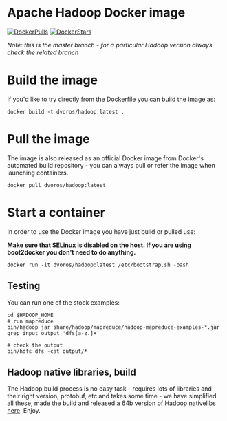 # Apache Hadoop Docker image

[![DockerPulls](https://img.shields.io/docker/pulls/dvoros/hadoop.svg)](https://registry.hub.docker.com/u/dvoros/hadoop/)
[![DockerStars](https://img.shields.io/docker/stars/dvoros/hadoop.svg)](https://registry.hub.docker.com/u/dvoros/hadoop/)

_Note: this is the master branch - for a particular Hadoop version always check the related branch_

# Build the image

If you'd like to try directly from the Dockerfile you can build the image as:

```
docker build -t dvoros/hadoop:latest .
```

# Pull the image

The image is also released as an official Docker image from Docker's automated build repository - you can always pull or refer the image when launching containers.

```
docker pull dvoros/hadoop:latest
```

# Start a container

In order to use the Docker image you have just build or pulled use:

**Make sure that SELinux is disabled on the host. If you are using boot2docker you don't need to do anything.**

```
docker run -it dvoros/hadoop:latest /etc/bootstrap.sh -bash
```

## Testing

You can run one of the stock examples:

```
cd $HADOOP_HOME
# run mapreduce
bin/hadoop jar share/hadoop/mapreduce/hadoop-mapreduce-examples-*.jar grep input output 'dfs[a-z.]+'

# check the output
bin/hdfs dfs -cat output/*
```

## Hadoop native libraries, build

The Hadoop build process is no easy task - requires lots of libraries and their right version, protobuf, etc and takes some time - we have simplified all these, made the build and released a 64b version of Hadoop nativelibs [here](https://github.com/dvoros/docker-hadoop-build/releases). Enjoy.
